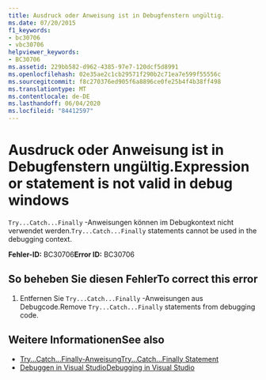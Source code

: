 ```yaml
---
title: Ausdruck oder Anweisung ist in Debugfenstern ungültig.
ms.date: 07/20/2015
f1_keywords:
- bc30706
- vbc30706
helpviewer_keywords:
- BC30706
ms.assetid: 229bb582-d962-4385-97e7-120dcf5d8991
ms.openlocfilehash: 02e35ae2c1cb29571f290b2c71ea7e599f55556c
ms.sourcegitcommit: f8c270376ed905f6a8896ce0fe25b4f4b38ff498
ms.translationtype: MT
ms.contentlocale: de-DE
ms.lasthandoff: 06/04/2020
ms.locfileid: "84412597"
---
```

# <a name="expression-or-statement-is-not-valid-in-debug-windows"></a><span data-ttu-id="c22e8-102">Ausdruck oder Anweisung ist in Debugfenstern ungültig.</span><span class="sxs-lookup"><span data-stu-id="c22e8-102">Expression or statement is not valid in debug windows</span></span>
<span data-ttu-id="c22e8-103">`Try...Catch...Finally` -Anweisungen können im Debugkontext nicht verwendet werden.</span><span class="sxs-lookup"><span data-stu-id="c22e8-103">`Try...Catch...Finally` statements cannot be used in the debugging context.</span></span>  
  
 <span data-ttu-id="c22e8-104">**Fehler-ID:** BC30706</span><span class="sxs-lookup"><span data-stu-id="c22e8-104">**Error ID:** BC30706</span></span>  
  
## <a name="to-correct-this-error"></a><span data-ttu-id="c22e8-105">So beheben Sie diesen Fehler</span><span class="sxs-lookup"><span data-stu-id="c22e8-105">To correct this error</span></span>  
  
1. <span data-ttu-id="c22e8-106">Entfernen Sie `Try...Catch...Finally` -Anweisungen aus Debugcode.</span><span class="sxs-lookup"><span data-stu-id="c22e8-106">Remove `Try...Catch...Finally` statements from debugging code.</span></span>  
  
## <a name="see-also"></a><span data-ttu-id="c22e8-107">Weitere Informationen</span><span class="sxs-lookup"><span data-stu-id="c22e8-107">See also</span></span>

- [<span data-ttu-id="c22e8-108">Try...Catch...Finally-Anweisung</span><span class="sxs-lookup"><span data-stu-id="c22e8-108">Try...Catch...Finally Statement</span></span>](../language-reference/statements/try-catch-finally-statement.md)
- [<span data-ttu-id="c22e8-109">Debuggen in Visual Studio</span><span class="sxs-lookup"><span data-stu-id="c22e8-109">Debugging in Visual Studio</span></span>](/visualstudio/debugger/debugger-feature-tour)
